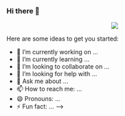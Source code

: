 ### Hi there 👋

<p align="center">
  <img src="https://drive.google.com/uc?export=view&id=1HtHt1wTCosAwWAwqOXfOOYz138od9yJ0 " />
</p>

Here are some ideas to get you started:

- 🔭 I’m currently working on ...
- 🌱 I’m currently learning ...
- 👯 I’m looking to collaborate on ...
- 🤔 I’m looking for help with ...
- 💬 Ask me about ...
- 📫 How to reach me: ...
- 😄 Pronouns: ...
- ⚡ Fun fact: ...
-->
